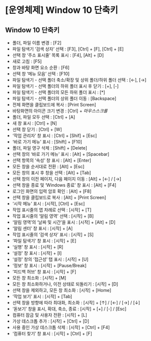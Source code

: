 # [운영체제] Window 10 단축키
## **Window 10 단축키**

- 폴더, 파일 이름 변경 : [F2]
- 파일 탐색기 ‘검색 상자’ 선택 : [F3], [Ctrl] + [F], [Ctrl] + [E]
- 선택 창 ‘주소 표시줄’ 목록 표시 : [F4], [Alt] + [D]
- 새로 고침 : [F5]
- 창과 바탕 화면 요소 순환 : [F6]
- 선택 창 ‘메뉴 모음’ 선택 : [F10]
- 파일 탐색기 - 선택 폴더 축소/확장 및 상위 폴더/하위 폴더 선택 : [←], [→]
- 파일 탐색기 - 선택 폴더의 하위 폴더 표시 후 닫기 : [+], [-]
- 파일 탐색기 - 선택 폴더의 모든 하위 폴더 표시 : [*]
- 파일 탐색기 - 선택 폴더의 상위 폴더 이동 : [Backspace]
- 전체 화면을 클립보드에 복사 : [Print Screen]
- 바탕화면의 아이콘 크기 변경 : [Ctrl] + *마우스스크롤*
- 폴더, 파일 모두 선택 : [Ctrl] + [A]
- 새 창 표시 : [Ctrl] + [N]
- 선택 창 닫기 : [Ctrl] + [W]
- ‘작업 관리자’ 창 표시 : [Ctrl] + [Shif] + [Esc]
- ‘바로 가기 메뉴’ 표시 : [Shift] + [F10]
- 폴더, 파일 영구 삭제 : [Shift] + [Delete]
- 선택 창의 ‘바로 가기 메뉴’ 표시 : [Alt] + [Spacebar]
- 선택 항목의 ‘속성’ 창 표시 : [Alt] + [Enter]
- 모든 창을 순서대로 전환 : [Alt] + [Esc]
- 모든 창의 표시 후 창을 선택 : [Alt] + [Tab]
- 선택 창의 이전 페이지, 다음 페이지 이동 : [Alt] + [←] / [→]
- 선택 창을 종료 및 ‘Windows 종료’ 창 표시 : [Alt] + [F4]
- 로그인 화면의 입력 암호 확인 : [Alt] + [F8]
- 선택 창을 클립보드로 복사 : [Alt] + [Print Screen]
- ‘시작 메뉴’ 표시 : [시작], [Ctrl] + [Esc]
- 작업 표시줄의 앱 차례로 선택 : [시작] + [T]
- 작업 표시줄의 ‘알림 영역’ 선택 : [시작] + [B]
- ‘알림 영역’의 ‘날짜 및 시간’을 표시 : [시작] + [Alt] + [D]
- ‘알림 센터’ 창 표시 : [시작] + [A]
- 작업 표시줄의 ‘검색 상자’ 표시 : [시작] + [S]
- ‘파일 탐색기’ 창 표시 : [시작] + [E]
- ‘실행’ 창 표시 : [시작] + [R]
- ‘설정’ 창 표시 : [시작] + [I]
- ‘설정’ 창의 ‘접근성’ 탭 표시 : [시작] + [U]
- ‘정보’ 창 표시 : [시작] + [Pause/Break]
- ‘피드백 허브’ 창 표시 : [시작] + [F]
- 모든 창 최소화 : [시작] + [M]
- 모든 창 최소화하거나, 이전 상태로 되돌리기 : [시작] + [D]
- 선택 창을 제외하고, 모든 창 최소화 : [시작] + [Home]
- ‘작업 보기’ 표시 : [시작] + [Tab]
- 선택 창을 방향에 따라 최대화, 최소화 : [시작] + [↑] / [←] / [→] / [↓]
- ‘돋보기’ 창을 표시, 확대, 축소, 종료 : [시작] + [+] / [-] / [Esc]
- 컴퓨터 잠금 및 사용자 전환 : [시작] + [L]
- 가상 데스크톱 추가 : [시작] + [Ctrl] + [D]
- 사용 중인 가상 데스크톱 삭제 : [시작] + [Ctrl] + [F4]
- ‘컴퓨터 찾기’ 창 표시 : [시작] + [Ctrl] + [F]
